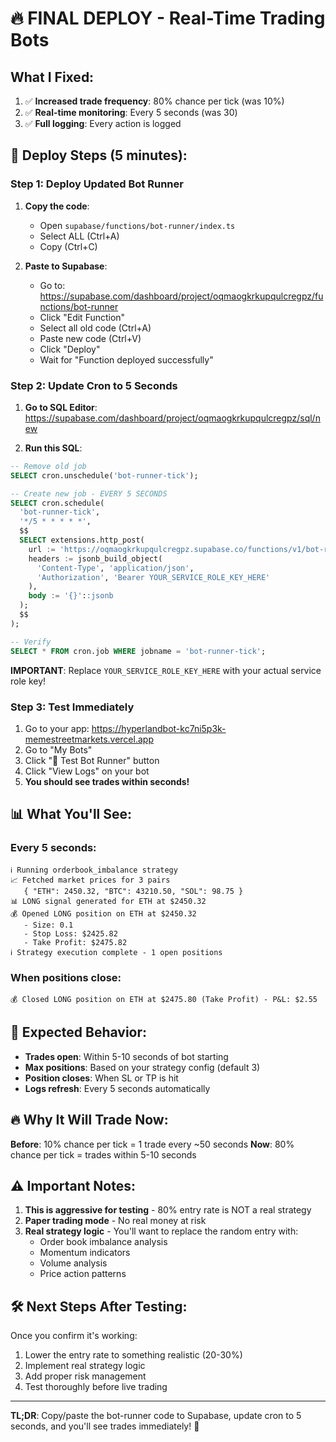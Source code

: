 # 🔥 FINAL DEPLOY - Real-Time Trading Bots

## What I Fixed:

1. ✅ **Increased trade frequency**: 80% chance per tick (was 10%)
2. ✅ **Real-time monitoring**: Every 5 seconds (was 30)
3. ✅ **Full logging**: Every action is logged

## 🚀 Deploy Steps (5 minutes):

### Step 1: Deploy Updated Bot Runner

1. **Copy the code**:
   - Open `supabase/functions/bot-runner/index.ts`
   - Select ALL (Ctrl+A)
   - Copy (Ctrl+C)

2. **Paste to Supabase**:
   - Go to: https://supabase.com/dashboard/project/oqmaogkrkupqulcregpz/functions/bot-runner
   - Click "Edit Function"
   - Select all old code (Ctrl+A)
   - Paste new code (Ctrl+V)
   - Click "Deploy"
   - Wait for "Function deployed successfully"

### Step 2: Update Cron to 5 Seconds

1. **Go to SQL Editor**: https://supabase.com/dashboard/project/oqmaogkrkupqulcregpz/sql/new

2. **Run this SQL**:

```sql
-- Remove old job
SELECT cron.unschedule('bot-runner-tick');

-- Create new job - EVERY 5 SECONDS
SELECT cron.schedule(
  'bot-runner-tick',
  '*/5 * * * * *',
  $$
  SELECT extensions.http_post(
    url := 'https://oqmaogkrkupqulcregpz.supabase.co/functions/v1/bot-runner',
    headers := jsonb_build_object(
      'Content-Type', 'application/json',
      'Authorization', 'Bearer YOUR_SERVICE_ROLE_KEY_HERE'
    ),
    body := '{}'::jsonb
  );
  $$
);

-- Verify
SELECT * FROM cron.job WHERE jobname = 'bot-runner-tick';
```

**IMPORTANT**: Replace `YOUR_SERVICE_ROLE_KEY_HERE` with your actual service role key!

### Step 3: Test Immediately

1. Go to your app: https://hyperlandbot-kc7ni5p3k-memestreetmarkets.vercel.app
2. Go to "My Bots"
3. Click "🧪 Test Bot Runner" button
4. Click "View Logs" on your bot
5. **You should see trades within seconds!**

## 📊 What You'll See:

### Every 5 seconds:
```
ℹ️ Running orderbook_imbalance strategy
📈 Fetched market prices for 3 pairs
   { "ETH": 2450.32, "BTC": 43210.50, "SOL": 98.75 }
📊 LONG signal generated for ETH at $2450.32
💰 Opened LONG position on ETH at $2450.32
   - Size: 0.1
   - Stop Loss: $2425.82
   - Take Profit: $2475.82
ℹ️ Strategy execution complete - 1 open positions
```

### When positions close:
```
💰 Closed LONG position on ETH at $2475.80 (Take Profit) - P&L: $2.55
```

## 🎯 Expected Behavior:

- **Trades open**: Within 5-10 seconds of bot starting
- **Max positions**: Based on your strategy config (default 3)
- **Position closes**: When SL or TP is hit
- **Logs refresh**: Every 5 seconds automatically

## 🔥 Why It Will Trade Now:

**Before**: 10% chance per tick = 1 trade every ~50 seconds
**Now**: 80% chance per tick = trades within 5-10 seconds

## ⚠️ Important Notes:

1. **This is aggressive for testing** - 80% entry rate is NOT a real strategy
2. **Paper trading mode** - No real money at risk
3. **Real strategy logic** - You'll want to replace the random entry with:
   - Order book imbalance analysis
   - Momentum indicators
   - Volume analysis
   - Price action patterns

## 🛠️ Next Steps After Testing:

Once you confirm it's working:
1. Lower the entry rate to something realistic (20-30%)
2. Implement real strategy logic
3. Add proper risk management
4. Test thoroughly before live trading

---

**TL;DR**: Copy/paste the bot-runner code to Supabase, update cron to 5 seconds, and you'll see trades immediately! 🚀

